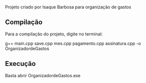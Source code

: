 Projeto criado por Isaque Barbosa para organização de gastos

## Compilação

Para a compilação do projeto, digite no terminal:

g++ main.cpp save.cpp mes.cpp pagamento.cpp assinatura.cpp -o OrganizadordeGastos

## Execução

Basta abrir OrganizadordeGastos.exe